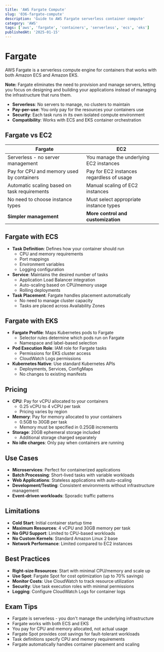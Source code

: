 ```yaml
---
title: 'AWS Fargate Compute'
slug: '036-fargate-compute'
description: 'Guide to AWS Fargate serverless container compute'
category: 'AWS'
tags: ['aws', 'fargate', 'containers', 'serverless', 'ecs', 'eks']
publishedAt: '2025-01-15'
---
```


# Fargate

AWS Fargate is a serverless compute engine for containers that works with both Amazon ECS and Amazon EKS.

**Note:** Fargate eliminates the need to provision and manage servers, letting you focus on designing and building your applications instead of managing the infrastructure that runs them.

- **Serverless**: No servers to manage, no clusters to maintain
- **Pay-per-use**: You only pay for the resources your containers use
- **Security**: Each task runs in its own isolated compute environment
- **Compatibility**: Works with ECS and EKS container orchestration

## Fargate vs EC2

| Fargate                                      | EC2                                       |
| -------------------------------------------- | ----------------------------------------- |
| Serverless - no server management            | You manage the underlying EC2 instances   |
| Pay for CPU and memory used by containers    | Pay for EC2 instances regardless of usage |
| Automatic scaling based on task requirements | Manual scaling of EC2 instances           |
| No need to choose instance types             | Must select appropriate instance types    |
| **Simpler management**                       | **More control and customization**        |

## Fargate with ECS

- **Task Definition**: Defines how your container should run
  - CPU and memory requirements
  - Port mappings
  - Environment variables
  - Logging configuration
- **Service**: Maintains the desired number of tasks
  - Application Load Balancer integration
  - Auto-scaling based on CPU/memory usage
  - Rolling deployments
- **Task Placement**: Fargate handles placement automatically
  - No need to manage cluster capacity
  - Tasks are placed across Availability Zones

## Fargate with EKS

- **Fargate Profile**: Maps Kubernetes pods to Fargate
  - Selector rules determine which pods run on Fargate
  - Namespace and label-based selection
- **Pod Execution Role**: IAM role for Fargate tasks
  - Permissions for EKS cluster access
  - CloudWatch Logs permissions
- **Kubernetes Native**: Use standard Kubernetes APIs
  - Deployments, Services, ConfigMaps
  - No changes to existing manifests

## Pricing

- **CPU**: Pay for vCPU allocated to your containers
  - 0.25 vCPU to 4 vCPU per task
  - Pricing varies by region
- **Memory**: Pay for memory allocated to your containers
  - 0.5GB to 30GB per task
  - Memory must be specified in 0.25GB increments
- **Storage**: 20GB ephemeral storage included
  - Additional storage charged separately
- **No idle charges**: Only pay when containers are running

## Use Cases

- **Microservices**: Perfect for containerized applications
- **Batch Processing**: Short-lived tasks with variable workloads
- **Web Applications**: Stateless applications with auto-scaling
- **Development/Testing**: Consistent environments without infrastructure management
- **Event-driven workloads**: Sporadic traffic patterns

## Limitations

- **Cold Start**: Initial container startup time
- **Maximum Resources**: 4 vCPU and 30GB memory per task
- **No GPU Support**: Limited to CPU-based workloads
- **No Custom Kernels**: Standard Amazon Linux 2 base
- **Network Performance**: Limited compared to EC2 instances

## Best Practices

- **Right-size Resources**: Start with minimal CPU/memory and scale up
- **Use Spot**: Fargate Spot for cost optimization (up to 70% savings)
- **Monitor Costs**: Use CloudWatch to track resource utilization
- **Security**: Use task execution roles with minimal permissions
- **Logging**: Configure CloudWatch Logs for container logs

## Exam Tips

- Fargate is serverless - you don't manage the underlying infrastructure
- Fargate works with both ECS and EKS
- You pay for CPU and memory allocated, not actual usage
- Fargate Spot provides cost savings for fault-tolerant workloads
- Task definitions specify CPU and memory requirements
- Fargate automatically handles container placement and scaling

